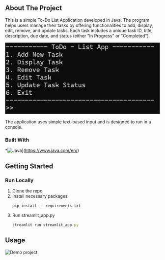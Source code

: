 <!-- ABOUT THE PROJECT -->
## About The Project

This is a simple To-Do List Application developed in Java. The program helps users manage their tasks by offering functionalities to add, display, edit, remove, and update tasks. Each task includes a unique task ID, title, description, due date, and status (either "In Progress" or "Completed").

![View project](resources/view_app.png)

The application uses simple text-based input and is designed to run in a console.

### Built With

*![Java](https://img.shields.io/badge/java-%23ED8B00.svg?style=for-the-badge&logo=openjdk&logoColor=white)](https://www.java.com/en/)



<!-- GETTING STARTED -->
## Getting Started

### Run Locally

1. Clone the repo
2. Install necessary packages
   ```sh
   pip install -r requirements.txt
   ```
4. Run streamlit_app.py 
   ```js
   streamlit run streamlit_app.py
   ```



<!-- USAGE EXAMPLES -->
## Usage

![Demo project](resources/view_gif.gif)
